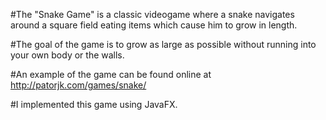 #The "Snake Game" is a classic videogame where a snake navigates around a square field eating items which cause him to grow in length.

#The goal of the game is to grow as large as possible without running into your own body or the walls. 

#An example of the game can be found online at http://patorjk.com/games/snake/

#I implemented this game using JavaFX.
